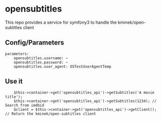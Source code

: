 # opensubtitles
This repo provides a service for symfony3 to handle the kminek/open-subtitles client

## Config/Parameters
```
parameters:
    opensubtitles.username: ~
    opensubtitles.password: ~
    opensubtitles.user_agent: OSTestUserAgentTemp
```

## Use it
```
    $this->container->get('opensubtitles_api')->getSubtitles('A movie title');
    $this->container->get('opensubtitles_api')->getSubtitles(1234); // Search from imdbid
    $client = $this->container->get('opensubtitles_api')->getClient(); // Return the kminek/open-subtitles client
```
